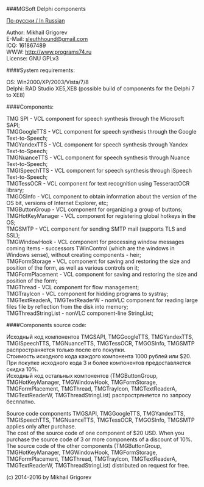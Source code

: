 ###MGSoft Delphi components

[По-русски / In Russian](README.ru.md)

Author:		Mikhail Grigorev<br>
E-Mail:		sleuthhound@gmail.com<br>
ICQ:		161867489<br>
WWW:		http://www.programs74.ru<br>
License:	GNU GPLv3<br>

####System requirements:

OS:		Win2000/XP/2003/Vista/7/8<br>
Delphi:		RAD Studio XE5,XE8 (possible build of components for the Delphi 7 to XE8)<br>

####Components:

TMG SPI - VCL component for speech synthesis through the Microsoft SAPI;<br>
TMGGoogleTTS - VCL component for speech synthesis through the Google Text-to-Speech;<br>
TMGYandexTTS - VCL component for speech synthesis through Yandex Text-to-Speech;<br>
TMGNuanceTTS - VCL component for speech synthesis through Nuance Text-to-Speech;<br>
TMGISpeechTTS - VCL component for speech synthesis through iSpeech Text-to-Speech;<br>
TMGTessOCR - VCL component for text recognition using TesseractOCR library;<br>
TMGOSInfo - VCL component to obtain information about the version of the OS bit, versions of Internet Explorer, etc;<br>
TMGButtonGroup - VCL component for organizing a group of buttons;<br>
TMGHotKeyManager - VCL component for registering global hotkeys in the OS;<br>
TMGSMTP - VCL component for sending SMTP mail (supports TLS and SSL);<br>
TMGWindowHook - VCL component for processing window messages coming items - successors TWinControl (which are the windows in Windows sense), without creating components - heir;<br>
TMGFormStorage - VCL component for saving and restoring the size and position of the form, as well as various controls on it;<br>
TMGFormPlacement - VCL component for saving and restoring the size and position of the form;<br>
TMGThread - VCL component for flow management;<br>
TMGTrayIcon - VCL component for hidding programs to systray;<br>
TMGTextReaderA, TMGTextReaderW - nonVLC component for reading large files file by reflection from the disk into memory;<br>
TMGThreadStringList - nonVLC component-line StringList;<br>

####Components source code:

Исходный код компонентов TMGSAPI, TMGGoogleTTS, TMGYandexTTS, TMGISpeechTTS, TMGNuanceTTS, TMGTessOCR, TMGOSInfo, TMGSMTP распространяется только после его покупки.<br>
Стоимость исходного кода каждого компонента 1000 рублей или $20. При покупке исходного кода 3 и более компонентов предоставляется скидка 10%.<br>
Исходный код остальных компонентов (TMGButtonGroup, TMGHotKeyManager, TMGWindowHook, TMGFormStorage, TMGFormPlacement, TMGThread, TMGTrayIcon, TMGTextReaderA, TMGTextReaderW, TMGThreadStringList) распростряняется по запросу бесплатно.<br>

Source code components TMGSAPI, TMGGoogleTTS, TMGYandexTTS, TMGISpeechTTS, TMGNuanceTTS, TMGTessOCR, TMGOSInfo, TMGSMTP applies only after purchase.<br>
The cost of the source code of one component of $20 USD. When you purchase the source code of 3 or more components of a discount of 10%.<br>
The source code of the other components (TMGButtonGroup, TMGHotKeyManager, TMGWindowHook, TMGFormStorage, TMGFormPlacement, TMGThread, TMGTrayIcon, TMGTextReaderA, TMGTextReaderW, TMGThreadStringList) distributed on request for free.<br>

(c) 2014-2016 by Mikhail Grigorev
